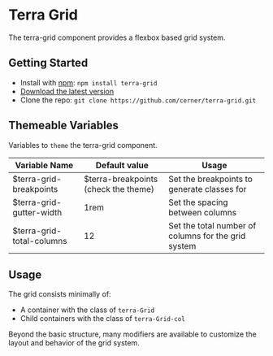# Terra Grid

The terra-grid component provides a flexbox based grid system.

## Getting Started

- Install with [npm](https://www.npmjs.com): `npm install terra-grid`
- [Download the latest version](https://github.com/cerner/terra-grid/archive/master.zip)
- Clone the repo: `git clone https://github.com/cerner/terra-grid.git`


## Themeable Variables

Variables to `theme` the terra-grid component.

| Variable Name             | Default value                        | Usage                                               |
|---------------------------|--------------------------------------|-----------------------------------------------------|
| $terra-grid-breakpoints   | $terra-breakpoints (check the theme) | Set the breakpoints to generate classes for         |
| $terra-grid-gutter-width  | 1rem                                 | Set the spacing between columns                     |
| $terra-grid-total-columns | 12                                   | Set the total number of columns for the grid system |


## Usage
The grid consists minimally of:

- A container with the class of `terra-Grid`
- Child containers with the class of `terra-Grid-col`

Beyond the basic structure, many modifiers are available to customize the layout and behavior of the grid system.
